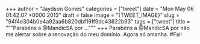 
+++
author = "Jaydson Gomes"
categories = ["tweet"]
date = "Mon May 06 01:42:07 +0000 2013"
draft = false
image = "{TWEET_IMAGE}"
slug = "94f4e304b0e4a92aa6b820dbf19ff9dc43622b93"
tags = ["tweet"]
title = """Parabéns a @MandicSA por ..."""
+++
Parabéns a @MandicSA por não me alertar sobre a renovação do meu domínio. Agora só amanha. #Fail

